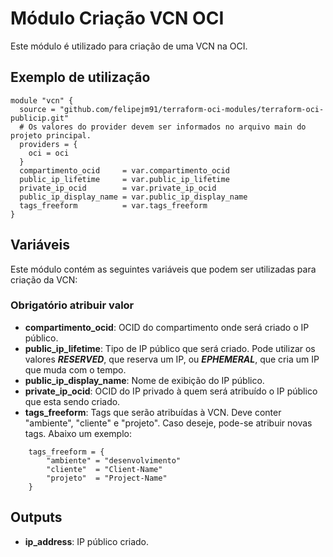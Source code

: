 # Módulo Criação VCN OCI

Este módulo é utilizado para criação de uma VCN na OCI.



## Exemplo de utilização
```
module "vcn" {
  source = "github.com/felipejm91/terraform-oci-modules/terraform-oci-publicip.git"
  # Os valores do provider devem ser informados no arquivo main do projeto principal.
  providers = {
    oci = oci
  }
  compartimento_ocid     = var.compartimento_ocid
  public_ip_lifetime     = var.public_ip_lifetime
  private_ip_ocid        = var.private_ip_ocid
  public_ip_display_name = var.public_ip_display_name
  tags_freeform          = var.tags_freeform
}
```



## Variáveis

Este módulo contém as seguintes variáveis que podem ser utilizadas para criação da VCN:


### Obrigatório atribuir valor

- **compartimento_ocid**: OCID do compartimento onde será criado o IP público.
- **public_ip_lifetime**: Tipo de IP público que será criado. Pode utilizar os valores ***RESERVED***, que reserva um IP, ou ***EPHEMERAL***, que cria um IP que muda com o tempo.
- **public_ip_display_name**: Nome de exibição do IP público.
- **private_ip_ocid**: OCID do IP privado à quem será atribuído o IP público que esta sendo criado.
- **tags_freeform**: Tags que serão atribuídas à VCN. Deve conter "ambiente", "cliente" e "projeto". Caso deseje, pode-se atribuir novas tags. Abaixo um exemplo:
```
    tags_freeform = {
        "ambiente" = "desenvolvimento"
        "cliente"  = "Client-Name"
        "projeto"  = "Project-Name"
    }
```
 


## Outputs

- **ip_address**: IP público criado.

